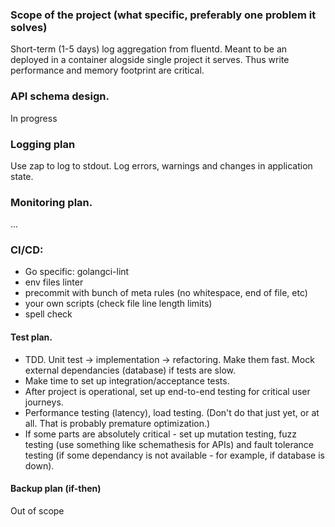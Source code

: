### Scope of the project (what specific, preferably one problem it solves)

Short-term (1-5 days) log aggregation from fluentd. Meant to be an deployed in a container alogside single project it serves. Thus write performance and memory footprint are critical.

### API schema design.

In progress

### Logging plan

Use zap to log to stdout. Log errors, warnings and changes in application state.

### Monitoring plan.

...

### CI/CD:

- Go specific: golangci-lint
- env files linter
- precommit with bunch of meta rules (no whitespace, end of file, etc)
- your own scripts (check file line length limits)
- spell check

#### Test plan.

  - TDD. Unit test -> implementation -> refactoring. Make them fast. Mock external dependancies (database) if tests are slow.
  - Make time to set up integration/acceptance tests.
  - After project is operational, set up end-to-end testing for critical user journeys.
  - Performance testing (latency), load testing. (Don't do that just yet, or at all. That is probably premature optimization.)
  - If some parts are absolutely critical - set up mutation testing, fuzz testing (use something like schemathesis for APIs) and fault tolerance testing (if some dependancy is not available - for example, if database is down).

#### Backup plan (if-then)

Out of scope

